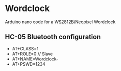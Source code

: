 Wordclock
=========

Arduino nano code for a WS2812B/Neopixel Wordclock.

HC-05 Bluetooth configuration 
-----------------------------
* AT+CLASS=1
* AT+ROLE=0 // Slave
* AT+NAME=Wordclock-<NAME>
* AT+PSWD=1234


